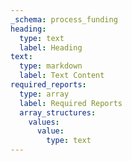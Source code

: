 ```yaml
---
_schema: process_funding
heading:
  type: text
  label: Heading
text:
  type: markdown
  label: Text Content
required_reports:
  type: array
  label: Required Reports
  array_structures:
    values:
      value:
        type: text
---
```

